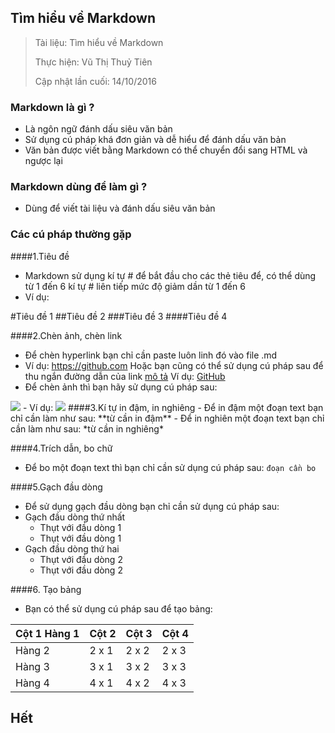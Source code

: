 ## Tìm hiểu về Markdown
> Tài liệu: Tìm hiểu về Markdown
> 
> Thực hiện: Vũ Thị Thuỷ Tiên
> 
> Cập nhật lần cuối: 14/10/2016

### Markdown là gì ?
- Là ngôn ngữ đánh dấu siêu văn bản
- Sử dụng cú pháp khá đơn giản và dễ hiểu để đánh dấu văn bản
- Văn bản được viết bằng Markdown có thể chuyển đổi sang HTML và ngược lại

### Markdown dùng để làm gì ?
- Dùng để viết tài liệu và đánh dấu siêu văn bản

### Các cú pháp thường gặp
####1.Tiêu đề
- Markdown sử dụng kí tự # để bắt đầu cho các thẻ tiêu để, có thể dùng từ 1 đến 6 kí tự # liên tiếp mức độ giảm dần từ 1 đến 6
- Ví dụ:

#Tiêu đề 1
##Tiêu đề 2
###Tiêu đề 3
####Tiêu đề 4

####2.Chèn ảnh, chèn link
- Để chèn hyperlink bạn chỉ cần paste luôn linh đó vào file .md
- Ví dụ: https://github.com
Hoặc bạn cũng có thể sử dụng cú pháp sau để thu ngắn đường dẫn của link
[mô tả](link_cua_ban)
Ví dụ: [GitHub](https://github.com)
- Để chèn ảnh thì bạn hãy sử dụng cú pháp sau:
<img src="link ảnh của bạn">
- Ví dụ: <img src="http://imgur.com/a/3qg0Y">
####3.Kí tự in đậm, in nghiêng
- Để in đậm một đoạn text bạn chỉ cần làm như sau:
**từ cần in đậm**
- Để in nghiên một đoạn text bạn chỉ cần làm như sau:
*từ cần in nghiêng*

####4.Trích dẫn, bo chữ
- Để bo một đoạn text thì bạn chỉ cần sử dụng cú pháp sau:
`đoạn cần bo`

####5.Gạch đầu dòng
- Để sử dụng gạch đầu dòng bạn chỉ cần sử dụng cú pháp sau:
- Gạch đầu dòng thứ nhất
  <ul>
  <li>Thụt với đầu dòng 1</li>
  <li>Thụt với đầu dòng 1</li>
  </ul>
- Gạch đầu dòng thứ hai
  <ul>
  <li>Thụt với đầu dòng 2</li>
  <li>Thụt với đầu dòng 2</li>
  </ul>

####6. Tạo bảng
- Bạn có thể sử dụng cú pháp sau để tạo bảng:

| Cột 1 Hàng 1 | Cột 2 | Cột 3| Cột 4 |
|--------------|-------|------|-------|
| Hàng 2 | 2 x 1 | 2 x 2 | 2 x 3 | 2 x 4 |
| Hàng 3 | 3 x 1 | 3 x 2 | 3 x 3 | 3 x 4 |
| Hàng 4 | 4 x 1 | 4 x 2 | 4 x 3 | 4 x 4 |

## Hết
